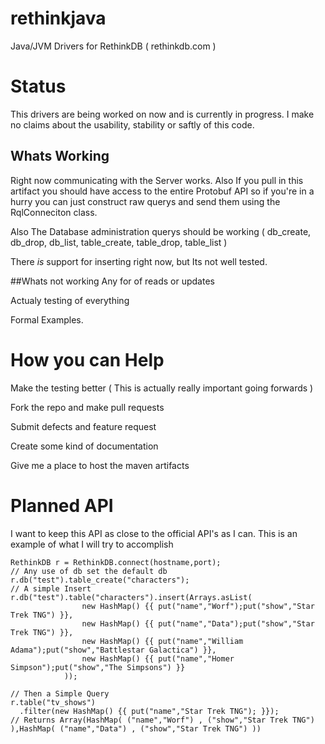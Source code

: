 rethinkjava
===========

Java/JVM Drivers for RethinkDB ( rethinkdb.com )


# Status 
This drivers are being worked on now and is currently in progress. I make no claims about the usability, stability or saftly of this code. 

## Whats Working 
Right now communicating with the Server works. Also If you pull in this artifact you should have access to the entire Protobuf API so if you're in a hurry you can just construct raw querys and send them using the RqlConneciton class. 

Also The Database administration querys should be working ( db_create, db_drop, db_list, table_create, table_drop, table_list )

There _is_ support for inserting right now, but Its not well tested. 

##Whats not working 
Any for of reads or updates 

Actualy testing of everything

Formal Examples. 

# How you can Help 
Make the testing better ( This is actually really important going forwards ) 

Fork the repo and make pull requests 

Submit defects and feature request 

Create some kind of documentation 

Give me a place to host the maven artifacts

# Planned API 
I want to keep this API as close to the official API's as I can. This is an example of what I will try to accomplish


    RethinkDB r = RethinkDB.connect(hostname,port);
    // Any use of db set the default db
    r.db("test").table_create("characters");
    // A simple Insert
    r.db("test").table("characters").insert(Arrays.asList(
				    new HashMap() {{ put("name","Worf");put("show","Star Trek TNG") }},
				    new HashMap() {{ put("name","Data");put("show","Star Trek TNG") }},
				    new HashMap() {{ put("name","William Adama");put("show","Battlestar Galactica") }}, 
				    new HashMap() {{ put("name","Homer Simpson");put("show","The Simpsons") }}
				));

    // Then a Simple Query
    r.table("tv_shows")
	  .filter(new HashMap() {{ put("name","Star Trek TNG"); }});
    // Returns Array(HashMap( ("name","Worf") , ("show","Star Trek TNG") ),HashMap( ("name","Data") , ("show","Star Trek TNG") ))
